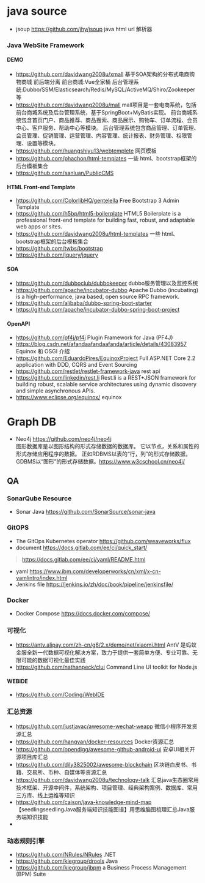 # java source
- jsoup https://github.com/jhy/jsoup   java html url 解析器

### Java WebSite Framework
#### DEMO
- https://github.com/davidwang2008u/xmall 基于SOA架构的分布式电商购物商城 前后端分离 前台商城:Vue全家桶 后台管理系统:Dubbo/SSM/Elasticsearch/Redis/MySQL/ActiveMQ/Shiro/Zookeeper等
- https://github.com/davidwang2008u/mall mall项目是一套电商系统，包括前台商城系统及后台管理系统，基于SpringBoot+MyBatis实现。 前台商城系统包含首页门户、商品推荐、商品搜索、商品展示、购物车、订单流程、会员中心、客户服务、帮助中心等模块。 后台管理系统包含商品管理、订单管理、会员管理、促销管理、运营管理、内容管理、统计报表、财务管理、权限管理、设置等模块。
- https://github.com/huangshiyu13/webtemplete 网页模板
- https://github.com/phachon/html-templates 一些 html、bootstrap框架的后台模板集合
- https://github.com/sanluan/PublicCMS 


#### HTML Front-end Template
- https://github.com/ColorlibHQ/gentelella  Free Bootstrap 3 Admin Template
- https://github.com/h5bp/html5-boilerplate HTML5 Boilerplate is a professional front-end template for building fast, robust, and adaptable web apps or sites.
- https://github.com/davidwang2008u/html-templates  一些 html、bootstrap框架的后台模板集合
- https://github.com/twbs/bootstrap
- https://github.com/jquery/jquery
#### SOA
- https://github.com/dubboclub/dubbokeeper dubbo服务管理以及监控系统
- https://github.com/apache/incubator-dubbo Apache Dubbo (incubating) is a high-performance, java based, open source RPC framework. 
- https://github.com/alibaba/dubbo-spring-boot-starter
- https://github.com/apache/incubator-dubbo-spring-boot-project
#### OpenAPI
- https://github.com/pf4j/pf4j  Plugin Framework for Java (PF4J)
- https://blog.csdn.net/afandaafandaafanda/article/details/43083957   Equinox 和 OSGI 介绍
- https://github.com/EduardoPires/EquinoxProject  Full ASP.NET Core 2.2 application with DDD, CQRS and Event Sourcing
- https://github.com/restlet/restlet-framework-java rest api
- https://github.com/linkedin/rest.li Rest.li is a REST+JSON framework for building robust, scalable service architectures using dynamic discovery and simple asynchronous APIs.
- https://www.eclipse.org/equinox/    equinox



# Graph DB
- Neo4j https://github.com/neo4j/neo4j
<br> 图形数据库是以图形结构的形式存储数据的数据库。 它以节点，关系和属性的形式存储应用程序的数据。 正如RDBMS以表的“行，列”的形式存储数据，GDBMS以“图形”的形式存储数据。https://www.w3cschool.cn/neo4j/

## QA
### SonarQube Resource
- Sonar Java https://github.com/SonarSource/sonar-java

### GitOPS 
- The GitOps Kubernetes operator https://github.com/weaveworks/flux
- document https://docs.gitlab.com/ee/ci/quick_start/
> https://docs.gitlab.com/ee/ci/yaml/README.html
- yaml https://www.ibm.com/developerworks/cn/xml/x-cn-yamlintro/index.html
- Jenkins file https://jenkins.io/zh/doc/book/pipeline/jenkinsfile/


### Docker
- Docker Compose https://docs.docker.com/compose/

### 可视化
- https://antv.alipay.com/zh-cn/g6/2.x/demo/net/xiaomi.html
AntV 是蚂蚁金服全新一代数据可视化解决方案，致力于提供一套简单方便、专业可靠、无限可能的数据可视化最佳实践
- https://github.com/nathanpeck/clui
Command Line UI toolkit for Node.js
#### WEBIDE
- https://github.com/Coding/WebIDE

### 汇总资源
- https://github.com/justjavac/awesome-wechat-weapp 微信小程序开发资源汇总
- https://github.com/hangyan/docker-resources Docker资源汇总
- https://github.com/opendigg/awesome-github-android-ui  安卓UI相关开源项目库汇总
- https://github.com/dily3825002/awesome-blockchain 区块链白皮书、书籍、交易所、币种、自媒体等资源汇总 
- https://github.com/davidwang2008u/technology-talk 汇总java生态圈常用技术框架、开源中间件，系统架构、项目管理、经典架构案例、数据库、常用三方库、线上运维等知识
- https://github.com/caison/java-knowledge-mind-map 【seedlingseedlingJava服务端知识技能图谱】用思维脑图梳理汇总Java服务端知识技能
- 

### 动态规则引擎
- https://github.com/NRules/NRules .NET
- https://github.com/kiegroup/drools Java
- https://github.com/kiegroup/jbpm a Business Process Management (BPM) Suite




